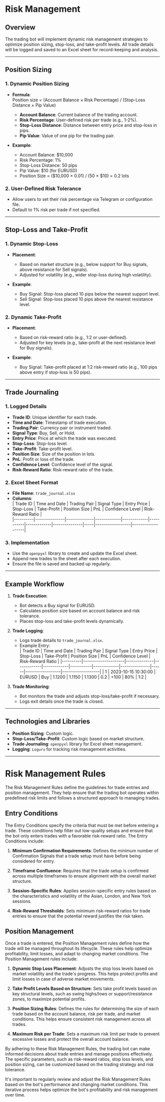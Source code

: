 # Risk Management

## Overview
The trading bot will implement dynamic risk management strategies to optimize position sizing, stop-loss, and take-profit levels. All trade details will be logged and saved to an Excel sheet for record-keeping and analysis.

---

## Position Sizing

### 1. Dynamic Position Sizing
- **Formula**:  
  Position size = (Account Balance × Risk Percentage) / (Stop-Loss Distance × Pip Value)  
  - **Account Balance**: Current balance of the trading account.  
  - **Risk Percentage**: User-defined risk per trade (e.g., 1-2%).  
  - **Stop-Loss Distance**: Distance between entry price and stop-loss in pips.  
  - **Pip Value**: Value of one pip for the trading pair.  

- **Example**:  
  - Account Balance: $10,000  
  - Risk Percentage: 1%  
  - Stop-Loss Distance: 50 pips  
  - Pip Value: $10 (for EURUSD)  
  - Position Size = ($10,000 × 0.01) / (50 × $10) = 0.2 lots  

### 2. User-Defined Risk Tolerance
- Allow users to set their risk percentage via Telegram or configuration file.  
- Default to 1% risk per trade if not specified.  

---

## Stop-Loss and Take-Profit

### 1. Dynamic Stop-Loss
- **Placement**:  
  - Based on market structure (e.g., below support for Buy signals, above resistance for Sell signals).  
  - Adjusted for volatility (e.g., wider stop-loss during high volatility).  

- **Example**:  
  - Buy Signal: Stop-loss placed 10 pips below the nearest support level.  
  - Sell Signal: Stop-loss placed 10 pips above the nearest resistance level.  

### 2. Dynamic Take-Profit
- **Placement**:  
  - Based on risk-reward ratio (e.g., 1:2 or user-defined).  
  - Adjusted for key levels (e.g., take-profit at the next resistance level for Buy signals).  

- **Example**:  
  - Buy Signal: Take-profit placed at 1:2 risk-reward ratio (e.g., 100 pips above entry if stop-loss is 50 pips).  

---

## Trade Journaling

### 1. Logged Details
- **Trade ID**: Unique identifier for each trade.  
- **Time and Date**: Timestamp of trade execution.  
- **Trading Pair**: Currency pair or instrument traded.  
- **Signal Type**: Buy, Sell, or Hold.  
- **Entry Price**: Price at which the trade was executed.  
- **Stop-Loss**: Stop-loss level.  
- **Take-Profit**: Take-profit level.  
- **Position Size**: Size of the position in lots.  
- **PnL**: Profit or loss of the trade.  
- **Confidence Level**: Confidence level of the signal.  
- **Risk-Reward Ratio**: Risk-reward ratio of the trade.  

### 2. Excel Sheet Format
- **File Name**: `trade_journal.xlsx`  
- **Columns**:  
  | Trade ID | Time and Date | Trading Pair | Signal Type | Entry Price | Stop-Loss | Take-Profit | Position Size | PnL | Confidence Level | Risk-Reward Ratio |  
  |----------|---------------|--------------|-------------|-------------|-----------|-------------|---------------|-----|------------------|-------------------|  

### 3. Implementation
- Use the `openpyxl` library to create and update the Excel sheet.  
- Append new trades to the sheet after each execution.  
- Ensure the file is saved and backed up regularly.  

---

## Example Workflow

1. **Trade Execution**:  
   - Bot detects a Buy signal for EURUSD.  
   - Calculates position size based on account balance and risk tolerance.  
   - Places stop-loss and take-profit levels dynamically.  

2. **Trade Logging**:  
   - Logs trade details to `trade_journal.xlsx`.  
   - Example Entry:  
     | Trade ID | Time and Date       | Trading Pair | Signal Type | Entry Price | Stop-Loss | Take-Profit | Position Size | PnL  | Confidence Level | Risk-Reward Ratio |
     |----------|---------------------|--------------|-------------|-------------|-----------|-------------|---------------|------|------------------|-------------------|
     | 1        | 2023-10-15 10:30:00 | EURUSD       | Buy         | 1.1200      | 1.1150    | 1.1300      | 0.2           | +100 | 80%              | 1:2               |

3. **Trade Monitoring**:  
   - Bot monitors the trade and adjusts stop-loss/take-profit if necessary.  
   - Logs exit details once the trade is closed.  

---

## Technologies and Libraries
- **Position Sizing**: Custom logic.  
- **Stop-Loss/Take-Profit**: Custom logic based on market structure.  
- **Trade Journaling**: `openpyxl` library for Excel sheet management.  
- **Logging**: `Loguru` for tracking risk management activities.  

---

# Risk Management Rules

The Risk Management Rules define the guidelines for trade entries and position management. They help ensure that the trading bot operates within predefined risk limits and follows a structured approach to managing trades.

## Entry Conditions
The Entry Conditions specify the criteria that must be met before entering a trade. These conditions help filter out low-quality setups and ensure that the bot only enters trades with a favorable risk-reward ratio. The Entry Conditions include:

1. **Minimum Confirmation Requirements**: Defines the minimum number of Confirmation Signals that a trade setup must have before being considered for entry.

2. **Timeframe Confluence**: Requires that the trade setup is confirmed across multiple timeframes to ensure alignment with the overall market structure.

3. **Session-Specific Rules**: Applies session-specific entry rules based on the characteristics and volatility of the Asian, London, and New York sessions.

4. **Risk-Reward Thresholds**: Sets minimum risk-reward ratios for trade entries to ensure that the potential reward justifies the risk taken.

## Position Management
Once a trade is entered, the Position Management rules define how the trade will be managed throughout its lifecycle. These rules help optimize profitability, limit losses, and adapt to changing market conditions. The Position Management rules include:

1. **Dynamic Stop Loss Placement**: Adjusts the stop loss levels based on market volatility and the trade's progress. This helps protect profits and limit losses in case of adverse market movements.

2. **Take Profit Levels Based on Structure**: Sets take profit levels based on key structural levels, such as swing highs/lows or support/resistance zones, to maximize potential profits.

3. **Position Sizing Rules**: Defines the rules for determining the size of each trade based on the account balance, risk per trade, and market conditions. This helps ensure consistent risk management across all trades.

4. **Maximum Risk per Trade**: Sets a maximum risk limit per trade to prevent excessive losses and protect the overall account balance.

By adhering to these Risk Management Rules, the trading bot can make informed decisions about trade entries and manage positions effectively. The specific parameters, such as risk-reward ratios, stop loss levels, and position sizing, can be customized based on the trading strategy and risk tolerance.

It's important to regularly review and adjust the Risk Management Rules based on the bot's performance and changing market conditions. This iterative process helps optimize the bot's profitability and risk management over time.